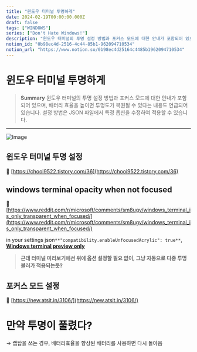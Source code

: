 ```yaml
---
title: "윈도우 터미널 투명하게"
date: 2024-02-19T00:00:00.000Z
draft: false
tags: ["WINDOWS"]
series: ["Don't Hate Windows!"]
description: "윈도우 터미널의 투명 설정 방법과 포커스 모드에 대한 안내가 포함되어 있으며, 배터리 효율을 높이면 투명도가 복원될 수 있다는 내용도 언급되어 있습니다. 설정 방법은 JSON 파일에서 특정 옵션을 수정하여 적용할 수 있습니다."
notion_id: "0b98ec4d-2516-4c44-85b1-962094710534"
notion_url: "https://www.notion.so/0b98ec4d25164c4485b1962094710534"
---
```


# 윈도우 터미널 투명하게

> **Summary**
> 윈도우 터미널의 투명 설정 방법과 포커스 모드에 대한 안내가 포함되어 있으며, 배터리 효율을 높이면 투명도가 복원될 수 있다는 내용도 언급되어 있습니다. 설정 방법은 JSON 파일에서 특정 옵션을 수정하여 적용할 수 있습니다.

---

![Image](https://prod-files-secure.s3.us-west-2.amazonaws.com/09ccd4d5-876c-4bba-bbdf-cc77a0a11257/d96c26a0-b74f-4b7d-9c32-9f14b26a4d23/Untitled.png?X-Amz-Algorithm=AWS4-HMAC-SHA256&X-Amz-Content-Sha256=UNSIGNED-PAYLOAD&X-Amz-Credential=ASIAZI2LB466QCGVB5EQ%2F20250724%2Fus-west-2%2Fs3%2Faws4_request&X-Amz-Date=20250724T080938Z&X-Amz-Expires=3600&X-Amz-Security-Token=IQoJb3JpZ2luX2VjEAAaCXVzLXdlc3QtMiJHMEUCIGCHiEgxZqZqMlx52bdiDRrPE7V3sKbNM2ZqFtq7AHHWAiEAzCACCyYwCTOR0x8OCys80gSfM0EJXndgyHuAfbdg2fAq%2FwMIKRAAGgw2Mzc0MjMxODM4MDUiDCWk%2B2TbtQmn81T%2FRCrcAx9ZCULqKtn1av2hr1Q3%2F2gnRfxKr1yFdSFUp1m3dLduBFObt6jEMC44A4s5VbioCtAdaQ624qlF2Wy%2Bjg%2FaH1nNcgasmbmjus67QLu8Ijhx8WiOXhRkC61CMhVlHz%2FHIUv0coUjsTR575Q91RXHoeeMa%2FDoAVVlrKlGQ%2FlQ6tLuFTvlVe9SfQgbqQkvwhJRXF%2BUALwNBr9NbiZTQVRsRIDKFxvvCHrtrYhBbQCsVaEzrx2JqILAbSdQ8Bfuv7JuXYUF6RVGfPQiSR5vkojoakvFqYvEkfj%2BKWMMBzTAzzrO2Vn6U4vZbGaIuFx4dpIkJ%2BkQHxwwZqcu6NRP5nBtyoMlxaaBAY2wwG0WmM7OWhK8NVV9iZta6NeB3BO9GQpjjC7razMU0JjquvY03ycOKFEF1ptKWBV9Bgd1cO%2Bs2lGY39P6qeLiwP%2BYEUY%2F0hzpMu8XNqslCtD%2BzGjwfvqJxD2DfDm8by3trrMQYb2wpQ7B5QAHtUXbH9pzyjEhT8lM8T9r9d5R%2BDKdwMPhq9L%2BBCyEce%2BQJhAIB1QYd6BtEUneb1i9shW3hldv%2B4zYgmr%2BsCMCa7zMz0XfWDJN7bu4aeDUrNCl6X0BWUN4ebKbT0YFY0M7vO4GE%2FRrqgnJMIfPh8QGOqUBW1ZtIOke0qceauOPPxebXQAbl0HHSHA0UdPuoE3iAA%2BiBCAi7wGp87QLu6PjfoPgZISjwla76tRtUkumuCnAliZP44Lt1mRzl%2BE%2BHSvaOEBVUpUcXUnY4tkPgIzUkzVb7kd6r%2B7qsZuIXSPyvis6bz1DbbY%2BVXQKWElgf5sn%2BMxep%2F%2Ft670UAPrGOPXUOjFEblpBCuD4Ku8l819ygqaGgjVBk4aU&X-Amz-Signature=d6cd8a9efe05f4e7ef407aa96072c7f397101b2a96ff125f14a3da209c19e79f&X-Amz-SignedHeaders=host&x-amz-checksum-mode=ENABLED&x-id=GetObject)


## 윈도우 터미널 투명 설정

🔗 [https://chooi9522.tistory.com/36](https://chooi9522.tistory.com/36)

## windows terminal opacity when not focused

🔗 [https://www.reddit.com/r/microsoft/comments/sm8ugv/windows_terminal_is_only_transparent_when_focused/](https://www.reddit.com/r/microsoft/comments/sm8ugv/windows_terminal_is_only_transparent_when_focused/)


in your settings json`**"compatibility.enableUnfocusedAcrylic": true**`, [<u>**Windows terminal preview only**</u>](https://www.microsoft.com/store/productId/9N8G5RFZ9XK3?ocid=pdpshare)


> **근데 터미널 미리보기에선 위에 옵션 설정할 필요 없이, 
그냥 자동으로 다중 투명블러가 적용되는듯?**

## 포커스 모드 설정

🔗 [https://new.atsit.in/3106/](https://new.atsit.in/3106/)

# 만약 투명이 풀렸다?

→ 랩탑을 쓰는 경우, 배터리효율을 향상된 배터리를 사용하면 다시 돌아옴

